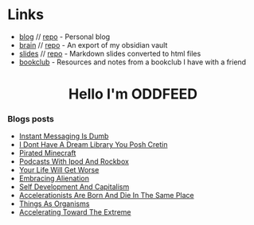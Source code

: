 # Links
- [blog](https://oddfeed.github.io/blog/) // [repo](https://github.com/oddfeed/blog) - Personal blog
- [brain](https://oddfeed.github.io/brain/index.html) // [repo](https://github.com/oddfeed/brain) - An export of my obsidian vault
- [slides](https://oddfeed.github.io/slides/) // [repo](https://github.com/oddfeed/slides) - Markdown slides converted to html files 
- [bookclub](https://github.com/oddfeed/bookclub) - Resources and notes from a bookclub I have with a friend

<h1 align="center">Hello I'm ODDFEED</h1>

### Blogs posts
<!-- BLOG-POST-LIST:START -->
- [Instant Messaging Is Dumb](https://oddfeed.github.io/blog/Instant-messaging-is-dumb/)
- [I Dont Have A Dream Library You Posh Cretin](https://oddfeed.github.io/blog/I-dont-have-a-dream-library-you-posh-cretin/)
- [Pirated Minecraft](https://oddfeed.github.io/blog/Pirated-Minecraft/)
- [Podcasts With Ipod And Rockbox](https://oddfeed.github.io/blog/Podcasts-with-ipod-and-rockbox/)
- [Your Life Will Get Worse](https://oddfeed.github.io/blog/Your-life-will-get-worse/)
- [Embracing Alienation](https://oddfeed.github.io/blog/Embracing-Alienation/)
- [Self Development And Capitalism](https://oddfeed.github.io/blog/Self-development-and-capitalism/)
- [Accelerationists Are Born And Die In The Same Place](https://oddfeed.github.io/blog/Accelerationists-are-born-and-die-in-the-same-place/)
- [Things As Organisms](https://oddfeed.github.io/blog/Things-as-organisms/)
- [Accelerating Toward The Extreme](https://oddfeed.github.io/blog/Accelerating-toward-the-extreme/)
<!-- BLOG-POST-LIST:END -->
